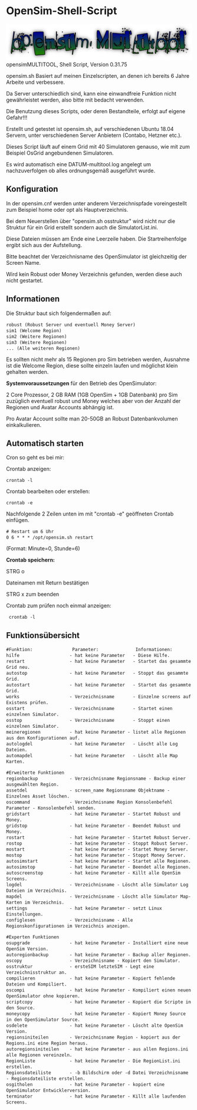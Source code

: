 # OpenSim-Shell-Script
![GitHub Logo](https://github.com/BigManzai/OpenSim-Shell-Script/blob/main/opensimMultitool.jpg)
opensimMULTITOOL, Shell Script,  Version 0.31.75

opensim.sh Basiert auf meinen Einzelscripten, an denen ich bereits 6 Jahre Arbeite und verbessere.

Da Server unterschiedlich sind, kann eine einwandfreie Funktion nicht gewährleistet werden, also bitte mit bedacht verwenden.

Die Benutzung dieses Scripts, oder deren Bestandteile, erfolgt auf eigene Gefahr!!!

Erstellt und getestet ist opensim.sh, auf verschiedenen Ubuntu 18.04 Servern, unter verschiedenen Server Anbietern (Contabo, Hetzner etc.).

Dieses Script läuft auf einem Grid mit 40 Simulatoren genauso, wie mit zum Beispiel OsGrid angebundenen Simulatoren.

Es wird automatisch eine DATUM-multitool.log angelegt um nachzuverfolgen ob alles ordnungsgemäß ausgeführt wurde.

## Konfiguration

In der opensim.cnf werden unter anderem Verzeichnispfade voreingestellt zum Beispiel home oder opt als Hauptverzeichnis. 

Bei dem Neuerstellen über "opensim.sh osstruktur" wird nicht nur die Struktur für ein Grid erstellt sondern auch die SimulatorList.ini. 

Diese Dateien müssen am Ende eine Leerzeile haben. Die Startreihenfolge ergibt sich aus der Aufstellung.

Bitte beachtet der Verzeichnisname des OpenSimulator ist gleichzeitig der Screen Name.

Wird kein Robust oder Money Verzeichnis gefunden, werden diese auch nicht gestartet.

## Informationen
Die Struktur baut sich folgendermaßen auf:

    robust (Robust Server und eventuell Money Server)
    sim1 (Welcome Region)
    sim2 (Weitere Regionen)
    sim3 (Weitere Regionen)
    ... (Alle weiteren Regionen)
    
Es sollten nicht mehr als 15 Regionen pro Sim betrieben werden, Ausnahme ist die Welcome Region, diese sollte einzeln laufen und möglichst klein gehalten werden.

**Systemvoraussetzungen** für den Betrieb des OpenSimulator: 

2 Core Prozessor, 2 GB RAM (1GB OpenSim + 1GB Datenbank) pro Sim zuzüglich eventuell robust und Money welches aber von der Anzahl der Regionen und Avatar Accounts abhängig ist.

Pro Avatar Account sollte man 20-50GB an Robust Datenbankvolumen einkalkulieren.

## Automatisch starten
Cron so geht es bei mir:

Crontab anzeigen:

    crontab -l
    
Crontab bearbeiten oder erstellen:

    crontab -e

Nachfolgende 2 Zeilen unten im mit "crontab -e" geöffneten Crontab einfügen.

    # Restart um 6 Uhr
    0 6 * * * /opt/opensim.sh restart
    
(Format: Minute=0, Stunde=6)

**Crontab speichern:**

STRG o

Dateinamen mit Return bestätigen

STRG x zum beenden

Crontab zum prüfen noch einmal anzeigen:

     crontab -l

## Funktionsübersicht
```
#Funktion:               Parameter:              Informationen:
hilfe                   - hat keine Parameter   - Diese Hilfe.
restart                 - hat keine Parameter   - Startet das gesammte Grid neu.
autostop                - hat keine Parameter   - Stoppt das gesammte Grid.
autostart               - hat keine Parameter   - Startet das gesammte Grid.
works                   - Verzeichnisname       - Einzelne screens auf Existens prüfen.
osstart                 - Verzeichnisname       - Startet einen einzelnen Simulator.
osstop                  - Verzeichnisname       - Stoppt einen einzelnen Simulator.
meineregionen           - hat keine Parameter - listet alle Regionen aus den Konfigurationen auf.
autologdel              - hat keine Parameter   - Löscht alle Log Dateien.
automapdel              - hat keine Parameter   - Löscht alle Map Karten.
```

```
#Erweiterte Funktionen
regionbackup            - Verzeichnisname Regionsname - Backup einer ausgewählten Region.
assetdel                - screen_name Regionsname Objektname - Einzelnes Asset löschen.
oscommand               - Verzeichnisname Region Konsolenbefehl Parameter - Konsolenbefehl senden.
gridstart               - hat keine Parameter - Startet Robust und Money.
gridstop                - hat keine Parameter - Beendet Robust und Money.
rostart                 - hat keine Parameter - Startet Robust Server.
rostop                  - hat keine Parameter - Stoppt Robust Server.
mostart                 - hat keine Parameter - Startet Money Server.
mostop                  - hat keine Parameter - Stoppt Money Server.
autosimstart            - hat keine Parameter - Startet alle Regionen.
autosimstop             - hat keine Parameter - Beendet alle Regionen.
autoscreenstop          - hat keine Parameter - Killt alle OpenSim Screens.
logdel                  - Verzeichnisname - Löscht alle Simulator Log Dateien im Verzeichnis.
mapdel                  - Verzeichnisname - Löscht alle Simulator Map-Karten im Verzeichnis.
settings                - hat keine Parameter - setzt Linux Einstellungen.
configlesen             - Verzeichnisname - Alle Regionskonfigurationen im Verzeichnis anzeigen.
```

```
#Experten Funktionen
osupgrade               - hat keine Parameter - Installiert eine neue OpenSim Version.
autoregionbackup        - hat keine Parameter - Backup aller Regionen.
oscopy                  - Verzeichnisname - Kopiert den Simulator.
osstruktur              - ersteSIM letzteSIM - Legt eine Verzeichnisstruktur an.
compilieren             - hat keine Parameter - Kopiert fehlende Dateien und Kompiliert.
oscompi                 - hat keine Parameter - Kompiliert einen neuen OpenSimulator ohne kopieren.
scriptcopy              - hat keine Parameter - Kopiert die Scripte in den Source.
moneycopy               - hat keine Parameter - Kopiert Money Source in den OpenSimulator Source.
osdelete                - hat keine Parameter - Löscht alte OpenSim Version.
regionsiniteilen        - Verzeichnisname Region - kopiert aus der Regions.ini eine Region heraus.
autoregionsiniteilen    - hat keine Parameter - aus allen Regions.ini alle Regionen vereinzeln.
RegionListe             - hat keine Parameter - Die RegionList.ini erstellen.
Regionsdateiliste       - -b Bildschirm oder -d Datei Verzeichnisname - Regionsdateiliste erstellen.
osgitholen              - hat keine Parameter - kopiert eine OpenSimulator Entwicklerversion.
terminator              - hat keine Parameter - Killt alle laufenden Screens.
```
